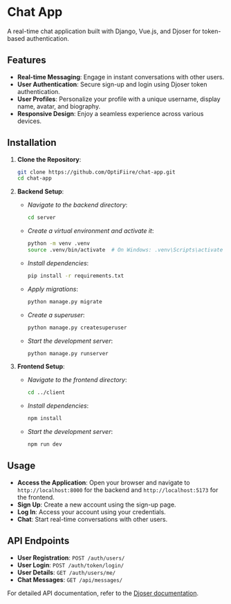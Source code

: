# Chat App

A real-time chat application built with Django, Vue.js, and Djoser for token-based authentication.

## Features

- **Real-time Messaging**: Engage in instant conversations with other users.
- **User Authentication**: Secure sign-up and login using Djoser token authentication.
- **User Profiles**: Personalize your profile with a unique username, display name, avatar, and biography.
- **Responsive Design**: Enjoy a seamless experience across various devices.

## Installation

1. **Clone the Repository**:

   ```bash
   git clone https://github.com/OptiFiire/chat-app.git
   cd chat-app
   ```

2. **Backend Setup**:

   - *Navigate to the backend directory*:

     ```bash
     cd server
     ```

   - *Create a virtual environment and activate it*:

     ```bash
     python -m venv .venv
     source .venv/bin/activate  # On Windows: .venv\Scripts\activate
     ```

   - *Install dependencies*:

     ```bash
     pip install -r requirements.txt
     ```

   - *Apply migrations*:

     ```bash
     python manage.py migrate
     ```

   - *Create a superuser*:

     ```bash
     python manage.py createsuperuser
     ```

   - *Start the development server*:

     ```bash
     python manage.py runserver
     ```

3. **Frontend Setup**:

   - *Navigate to the frontend directory*:

     ```bash
     cd ../client
     ```

   - *Install dependencies*:

     ```bash
     npm install
     ```

   - *Start the development server*:

     ```bash
     npm run dev
     ```

## Usage

- **Access the Application**: Open your browser and navigate to `http://localhost:8000` for the backend and `http://localhost:5173` for the frontend.
- **Sign Up**: Create a new account using the sign-up page.
- **Log In**: Access your account using your credentials.
- **Chat**: Start real-time conversations with other users.

## API Endpoints

- **User Registration**: `POST /auth/users/`
- **User Login**: `POST /auth/token/login/`
- **User Details**: `GET /auth/users/me/`
- **Chat Messages**: `GET /api/messages/`

For detailed API documentation, refer to the [Djoser documentation](https://djoser.readthedocs.io/).
